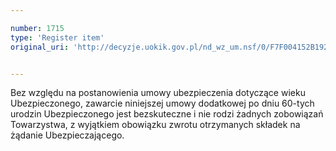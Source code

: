 ```yaml
---

number: 1715
type: 'Register item'
original_uri: 'http://decyzje.uokik.gov.pl/nd_wz_um.nsf/0/F7F004152B192686C125765F003C7C47?OpenDocument'


---
```


Bez względu na postanowienia umowy ubezpieczenia dotyczące wieku Ubezpieczonego, zawarcie niniejszej umowy dodatkowej po dniu 60-tych urodzin Ubezpieczonego jest bezskuteczne i nie rodzi żadnych zobowiązań Towarzystwa, z wyjątkiem obowiązku zwrotu otrzymanych składek na żądanie Ubezpieczającego.
